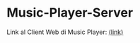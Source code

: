 # Music-Player-Server


Link al Client Web di Music Player: [(link)](https://github.com/vittorioPiotti/Music-Player-Web)
